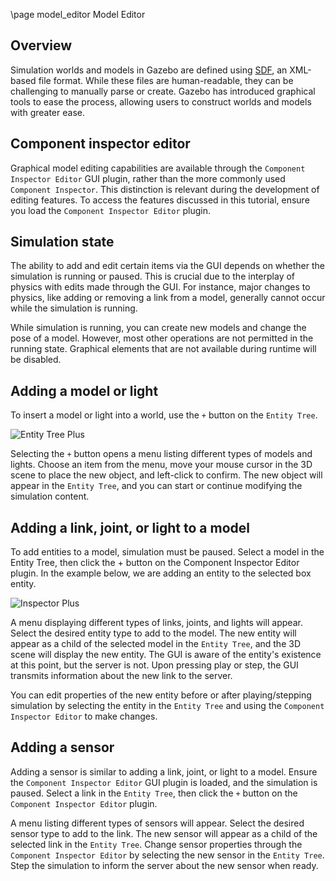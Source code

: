 \page model_editor Model Editor

## Overview

Simulation worlds and models in Gazebo are defined using [SDF](https://sdformat.org), an XML-based file format. While these files are
human-readable, they can be challenging to manually parse or create. Gazebo
has introduced graphical tools to ease the process, allowing users to
construct worlds and models with greater ease.

## Component inspector editor

Graphical model editing capabilities are available through the `Component
Inspector Editor` GUI plugin, rather than the more commonly used `Component
Inspector`. This distinction is relevant during the development of editing
features. To access the features discussed in this tutorial, ensure you load
the `Component Inspector Editor` plugin.

## Simulation state

The ability to add and edit certain items via the GUI depends on whether the
simulation is running or paused. This is crucial due to the interplay of
physics with edits made through the GUI. For instance, major changes to
physics, like adding or removing a link from a model, generally cannot occur
while the simulation is running.

While simulation is running, you can create new models and change the pose
of a model. However, most other operations are not permitted in the running
state. Graphical elements that are not available during runtime will be
disabled.

## Adding a model or light

To insert a model or light into a world, use the `+` button on the `Entity Tree`.

![Entity Tree Plus](https://raw.githubusercontent.com/gazebosim/gz-sim/main/tutorials/files/model_editor/entity_tree_plus.png)

Selecting the `+` button opens a menu listing different types of models and
lights. Choose an item from the menu, move your mouse cursor in the 3D scene
to place the new object, and left-click to confirm. The new object will
appear in the `Entity Tree`, and you can start or continue modifying the
simulation content.

## Adding a link, joint, or light to a model

To add entities to a model, simulation must be paused. Select a model in
the Entity Tree, then click the + button on the Component Inspector Editor
plugin. In the example below, we are adding an entity to the selected box
entity.

![Inspector Plus](https://raw.githubusercontent.com/gazebosim/gz-sim/main/tutorials/files/model_editor/inspector_plus.png)

A menu displaying different types of links, joints, and lights will appear.
Select the desired entity type to add to the model. The new entity will
appear as a child of the selected model in the `Entity Tree`, and the 3D scene
will display the new entity. The GUI is aware of the entity's existence at
this point, but the server is not. Upon pressing play or step, the GUI
transmits information about the new link to the server.

You can edit properties of the new entity before or after playing/stepping
simulation by selecting the entity in the `Entity Tree` and using the
`Component Inspector Editor` to make changes.

## Adding a sensor

Adding a sensor is similar to adding a link, joint, or light to a model.
Ensure the `Component Inspector Editor` GUI plugin is loaded, and the
simulation is paused. Select a link in the `Entity Tree`, then click the
`+` button on the `Component Inspector Editor` plugin.

A menu listing different types of sensors will appear. Select the desired
sensor type to add to the link. The new sensor will appear as a child of the
selected link in the `Entity Tree`. Change sensor properties through the
`Component Inspector Editor` by selecting the new sensor in the `Entity Tree`.
Step the simulation to inform the server about the new sensor when ready.
